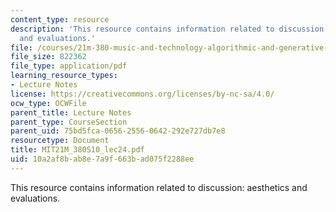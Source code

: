 ```yaml
---
content_type: resource
description: 'This resource contains information related to discussion: aesthetics
  and evaluations.'
file: /courses/21m-380-music-and-technology-algorithmic-and-generative-music-spring-2010/10a2af8bab8e7a9f663bad075f2288ee_MIT21M_380S10_lec24.pdf
file_size: 822362
file_type: application/pdf
learning_resource_types:
- Lecture Notes
license: https://creativecommons.org/licenses/by-nc-sa/4.0/
ocw_type: OCWFile
parent_title: Lecture Notes
parent_type: CourseSection
parent_uid: 75bd5fca-0656-2556-0642-292e727db7e8
resourcetype: Document
title: MIT21M_380S10_lec24.pdf
uid: 10a2af8b-ab8e-7a9f-663b-ad075f2288ee
---
```

This resource contains information related to discussion: aesthetics and evaluations.